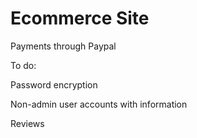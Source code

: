 # Ecommerce Site

Payments through Paypal

To do:

Password encryption

Non-admin user accounts with information

Reviews


